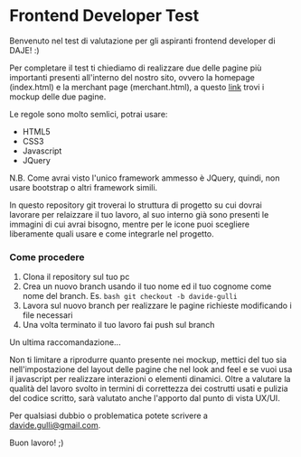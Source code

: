 # Frontend Developer Test

Benvenuto nel test di valutazione per gli aspiranti frontend developer di DAJE! :)

Per completare il test ti chiediamo di realizzare due delle pagine più importanti presenti all'interno del nostro sito, ovvero la homepage (index.html) e la merchant page (merchant.html), a questo [link](https://miro.com/app/board/o9J_laIf3pc=/) trovi i mockup delle due pagine.

Le regole sono molto semlici, potrai usare:
 
- HTML5
- CSS3
- Javascript
- JQuery

N.B. Come avrai visto l'unico framework ammesso è JQuery, quindi, non usare bootstrap o altri framework simili.

In questo repository git troverai lo struttura di progetto su cui dovrai lavorare per relaizzare il tuo lavoro, al suo interno già sono presenti le immagini di cui avrai bisogno, mentre per le icone puoi scegliere liberamente quali usare e come integrarle nel progetto.

### Come procedere

1. Clona il repository sul tuo pc
2. Crea un nuovo branch usando il tuo nome ed il tuo cognome come nome del branch. Es. ```bash git checkout -b davide-gulli```
3. Lavora sul nuovo branch per realizzare le pagine richieste modificando i file necessari
4. Una volta terminato il tuo lavoro fai push sul branch
  
Un ultima raccomandazione...  
  
Non ti limitare a riprodurre quanto presente nei mockup, mettici del tuo sia nell'impostazione del layout delle pagine che nel look and feel e se vuoi usa  il javascript per realizzare interazioni o elementi dinamici. Oltre a valutare la qualità del lavoro svolto in termini di correttezza dei costrutti usati e pulizia del codice scritto, sarà valutato anche l'apporto dal punto di vista UX/UI.

Per qualsiasi dubbio o problematica potete scrivere a davide.gulli@gmail.com.

Buon lavoro! ;)
